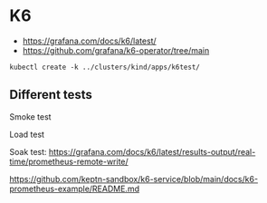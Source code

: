 # K6

- https://grafana.com/docs/k6/latest/
- https://github.com/grafana/k6-operator/tree/main

```shell
kubectl create -k ../clusters/kind/apps/k6test/
```

## Different tests

Smoke test

Load test

Soak test:
https://grafana.com/docs/k6/latest/results-output/real-time/prometheus-remote-write/

https://github.com/keptn-sandbox/k6-service/blob/main/docs/k6-prometheus-example/README.md